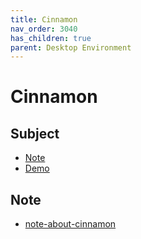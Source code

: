 ```yaml
---
title: Cinnamon
nav_order: 3040
has_children: true
parent: Desktop Environment
---
```



# Cinnamon


## Subject

* [Note](#note)
* [Demo](https://samwhelp.github.io/note-about-ezarcher/read/master/desktop_environment/cinnamon/demo.html)


## Note

* [note-about-cinnamon](https://github.com/samwhelp/note-about-cinnamon/)

